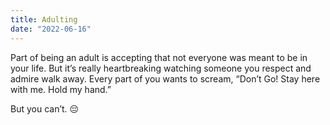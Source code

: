 ```yaml
---
title: Adulting
date: "2022-06-16"
---
```


Part of being an adult is accepting that not everyone was meant to be in your life. But it’s really heartbreaking watching someone you respect and admire walk away.  Every part of you wants to scream, “Don’t Go! Stay here with me. Hold my hand.” 

But you can’t. 😔
